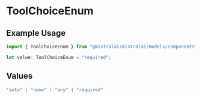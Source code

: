 # ToolChoiceEnum

## Example Usage

```typescript
import { ToolChoiceEnum } from "@mistralai/mistralai/models/components";

let value: ToolChoiceEnum = "required";
```

## Values

```typescript
"auto" | "none" | "any" | "required"
```